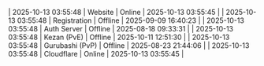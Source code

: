 | 2025-10-13 03:55:48 | Website | Online | 2025-10-13 03:55:45 |
| 2025-10-13 03:55:48 | Registration | Offline | 2025-09-09 16:40:23 |
| 2025-10-13 03:55:48 | Auth Server | Offline | 2025-08-18 09:33:31 |
| 2025-10-13 03:55:48 | Kezan (PvE) | Offline | 2025-10-11 12:51:30 |
| 2025-10-13 03:55:48 | Gurubashi (PvP) | Offline | 2025-08-23 21:44:06 |
| 2025-10-13 03:55:48 | Cloudflare | Online | 2025-10-13 03:55:45 |
